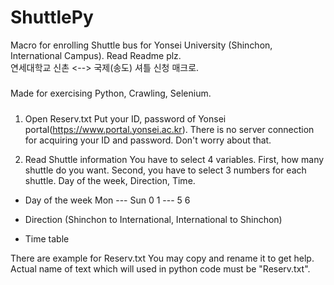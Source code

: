 # ShuttlePy
Macro for enrolling Shuttle bus for Yonsei University (Shinchon, International Campus). Read Readme plz. <br>
연세대학교 신촌 <--> 국제(송도) 셔틀 신청 매크로. 

#####
Made for exercising Python, Crawling, Selenium.
#####

1. Open Reserv.txt
  Put your ID, password of Yonsei portal(https://www.portal.yonsei.ac.kr).
There is no server connection for acquiring your ID and password.
Don't worry about that.

2. Read Shuttle information
  You have to select 4 variables.
First, how many shuttle do you want.
Second, you have to select 3 numbers for each shuttle.
  Day of the week, Direction, Time.

- Day of the week
Mon --- Sun
0 1 --- 5 6

- Direction (Shinchon to International, International to Shinchon)

- Time table

There are example for Reserv.txt
You may copy and rename it to get help.
Actual name of text which will used in python code must be "Reserv.txt".
